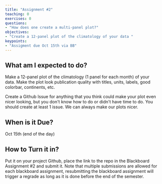 ```yaml
---
title: "Assignment #2"
teaching: 0
exercises: 0
questions:
- "How does one create a multi-panel plot?"
objectives:
- "Create a 12-panel plot of the climatology of your data "
keypoints:
- "Assigment due Oct 15th via BB"
---
```


## What am I expected to do?

Make a 12-panel plot of the climatology (1 panel for each month) of your data. 
Make the plot look publication quality with titles, units, labels, good colorbar, continents, etc.  

Create a Github Issue for anything that you think could make your plot even nicer looking, but you don't know how to do or didn't have time to do. You should create at least 1 issue. We can always make our plots nicer.

## When is it Due?
Oct 15th (end of the day)

## How to Turn it in?

Put it on your project Github, place the link to the repo in the Blackboard Assignment #2 and submit it. Note that multiple submissions are allowed for each blackboard assignment, resubmitting the blackboard assignment will trigger a regrade as long as it is done before the end of the semester.
